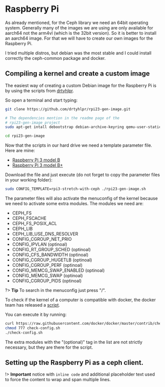# Raspberry Pi

As already mentioned, for the Ceph library we need an 64bit operating system.
Generally many of the images we are using are only available for aarch64 not 
the arm4vl (which is the 32bit version). So it is better to install an aarch64
image. For that we will have to create our own images for the Raspberry Pi.

I tried multiple distros, but debian was the most stable and I could install
correctly the ceph-common package and docker.


## Compiling a kernel and create a custom image

The easiest way of creating a custom Debian image for the Raspberry Pi is by 
using the scripts from [drtyhlpr](https://github.com/drtyhlpr). 


So open a terminal and start typing:

```bash
git clone https://github.com/drtyhlpr/rpi23-gen-image.git

# The dependencies mention in the readme page of the 
# rpi23-gen-image project
sudo apt-get intall debootstrap debian-archive-keyring qemu-user-static binfmt-support dosfstools rsync bmap-tools whois git bc psmisc dbus sudo

cd rpi23-gen-image
```

Now that the scripts in our hard drive we need a template parameter file.
Here are mine:

* [Raspberry Pi 3 model B](_scripts/rpi3-with-ceph ':ignore')
* [Raspberry Pi 3 model B+](_scripts/rpi3P-with-ceph ':ignore')

Download the file and just execute (do not forget to copy the parameter files
in your working folder):

```bash
sudo CONFIG_TEMPLATE=rpi3-stretch-with-ceph ./rpi23-gen-image.sh
```

The parameter files will also activate the menuconfig of the kernel because we
need to activate some extra modules. The modules we need are:

* CEPH_FS
* CEPH_FSCACHE
* CEPH_FS_POSIX_ACL
* CEPH_LIB
* CEPH_LIB_USE_DNS_RESOLVER
* CONFIG_CGROUP_NET_PRIO
* CONFIG_IPVLAN (optinoal)
* CONFIG_RT_GROUP_SCHED (optinoal)
* CONFIG_CFS_BANDWIDTH (optinoal)
* CONFIG_CGROUP_HUGETLB (optinoal)
* CONFIG_CGROUP_PERF (optinoal)
* CONFIG_MEMCG_SWAP_ENABLED (optinoal)
* CONFIG_MEMCG_SWAP (optinoal)
* CONFIG_CGROUP_PIDS (optinoal)

?> **Tip** To search in the menuconfig just press "/".

To check if the kernel of a computer is compatible with docker, the
docker team has released a 
[script](https://docs.docker.com/install/linux/linux-postinstall/#kernel-compatibility).

You can execute it by running:

```bash
curl https://raw.githubusercontent.com/docker/docker/master/contrib/check-config.sh > check-config.sh
chmod 777 check-config.sh 
./check-config.sh
```
The extra modules with the "(optional)" tag in the list are not strictly necessary, 
but they are there for the script.



## Setting up the Raspberry Pi as a ceph client. 

!> **Important** notice with `inline code` and additional placeholder text used
to force the content to wrap and span multiple lines.